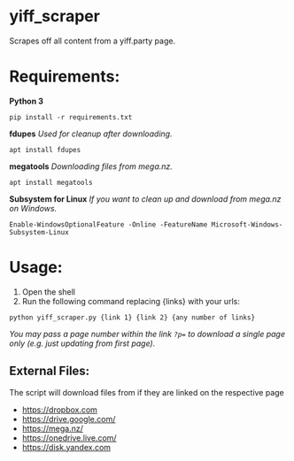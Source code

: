# yiff_scraper
Scrapes off all content from a yiff.party page.

# Requirements:
**Python 3** 
```
pip install -r requirements.txt
```
**fdupes** _Used for cleanup after downloading._
```
apt install fdupes
```
**megatools** _Downloading files from mega.nz._
```
apt install megatools
```
**Subsystem for Linux** _If you want to clean up and download from mega.nz on Windows._
```
Enable-WindowsOptionalFeature -Online -FeatureName Microsoft-Windows-Subsystem-Linux
```

# Usage:
1. Open the shell
2. Run the following command replacing {links} with your urls:
```
python yiff_scraper.py {link 1} {link 2} {any number of links}
```
_You may pass a page number within the link `?p=` to download a single page only (e.g. just updating from first page)._

## External Files:
The script will download files from if they are linked on the respective page
* https://dropbox.com
* https://drive.google.com/
* https://mega.nz/
* https://onedrive.live.com/
* https://disk.yandex.com